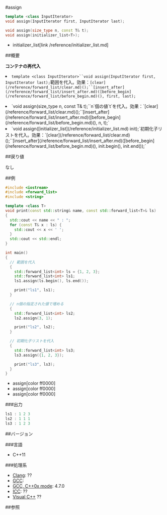#assign
```cpp
template <class InputIterator>
void assign(InputIterator first, InputIterator last);

void assign(size_type n, const T& t);
void assign(initializer_list<T>);
```
* initializer_list[link /reference/initializer_list.md]

##概要

<b>コンテナの再代入</b><li>`template <class InputIterator>``void assign(InputIterator first, InputIterator last);`範囲を代入。効果：`[clear](/reference/forward_list/clear.md)();``[insert_after](/reference/forward_list/insert_after.md)([before_begin](/reference/forward_list/before_begin.md)(), first, last);`

</li><li>`void assign(size_type n, const T& t);``n`個の値`t`を代入。効果：`[clear](/reference/forward_list/clear.md)();``[insert_after](/reference/forward_list/insert_after.md)([before_begin](/reference/forward_list/before_begin.md)(), n, t);`

</li><li>`void assign([initializer_list](/reference/initializer_list.md)<T> init);`初期化子リストを代入。効果：`[clear](/reference/forward_list/clear.md)();``[insert_after](/reference/forward_list/insert_after.md)([before_begin](/reference/forward_list/before_begin.md)(), init.begin(), init.end());`
</li>


##戻り値

なし


##例

```cpp
#include <iostream>
#include <forward_list>
#include <string>

template <class T>
void print(const std::string& name, const std::forward_list<T>& ls)
{
  std::cout << name << " : ";
  for (const T& x : ls) {
    std::cout << x << ' ';
  }
  std::cout << std::endl;
}

int main()
{
  // 範囲を代入
  {
    std::forward_list<int> ls = {1, 2, 3};
    std::forward_list<int> ls1;
    ls1.assign(ls.begin(), ls.end());

    print("ls1", ls1);
  }

  // n個の指定された値で埋める
  {
    std::forward_list<int> ls2;
    ls2.assign(3, 1);

    print("ls2", ls2);
  }

  // 初期化子リストを代入
  {
    std::forward_list<int> ls3;
    ls3.assign({1, 2, 3});

    print("ls3", ls3);
  }
}
```
* assign[color ff0000]
* assign[color ff0000]
* assign[color ff0000]

###出力

```cpp
ls1 : 1 2 3 
ls2 : 1 1 1 
ls3 : 1 2 3 
```

##バージョン


###言語


- C++11



###処理系

- [Clang](/implementation#clang.md): ??
- [GCC](/implementation#gcc.md): 
- [GCC, C++0x mode](/implementation#gcc.md): 4.7.0
- [ICC](/implementation#icc.md): ??
- [Visual C++](/implementation#visual_cpp.md) ??



##参照


